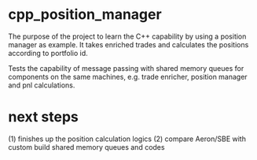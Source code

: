 # cpp_position_manager
The purpose of the project to learn the C++ capability by using a position manager as example. 
It takes enriched trades and calculates the positions according to portfolio id. 

Tests the capability of message passing with shared memory queues for components on the same machines, e.g. trade enricher, position manager and pnl calculations. 

# next steps
(1) finishes up the position calculation logics
(2) compare Aeron/SBE with custom build shared memory queues and codes